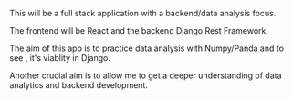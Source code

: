 This will be a full stack application with a backend/data analysis focus.

The frontend will be React and the backend Django Rest Framework.

The aim of this app is to practice data analysis with Numpy/Panda and to see ,
it's viablity in Django.

Another crucial aim is to allow me to get a deeper understanding of data analytics and backend development.
